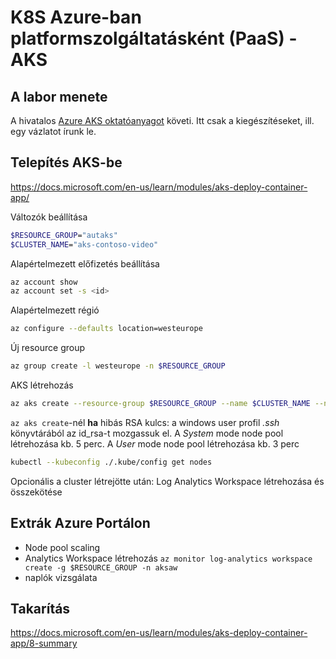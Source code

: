 # K8S Azure-ban platformszolgáltatásként (PaaS) - AKS

## A labor menete

A hivatalos [Azure AKS oktatóanyagot](https://docs.microsoft.com/en-us/learn/paths/intro-to-kubernetes-on-azure/) követi. Itt csak a kiegészítéseket, ill. egy vázlatot írunk le.

## Telepítés AKS-be

https://docs.microsoft.com/en-us/learn/modules/aks-deploy-container-app/

Változók beállítása

```bash
$RESOURCE_GROUP="autaks"
$CLUSTER_NAME="aks-contoso-video"
```

Alapértelmezett előfizetés beállítása

```bash
az account show
az account set -s <id>
```

Alapértelmezett régió

```bash
az configure --defaults location=westeurope
```

Új resource group

```bash
az group create -l westeurope -n $RESOURCE_GROUP
```

AKS létrehozás

```bash
az aks create --resource-group $RESOURCE_GROUP --name $CLUSTER_NAME --node-count 1 --enable-addons http_application_routing --generate-ssh-keys --node-vm-size Standard_A2_v2 --network-plugin azure
```

`az aks create`-nél **ha** hibás RSA kulcs: a windows user profil *.ssh* könyvtárából az id_rsa-t mozgassuk el. A *System* mode node pool létrehozása kb. 5 perc. A *User* mode node pool létrehozása kb. 3 perc

```bash
kubectl --kubeconfig ./.kube/config get nodes
```

Opcionális a cluster létrejötte után: Log Analytics Workspace létrehozása és összekötése

## Extrák Azure Portálon

- Node pool scaling
- Analytics Workspace létrehozás `az monitor log-analytics workspace create -g $RESOURCE_GROUP -n aksaw`
- naplók vizsgálata


## Takarítás

https://docs.microsoft.com/en-us/learn/modules/aks-deploy-container-app/8-summary

